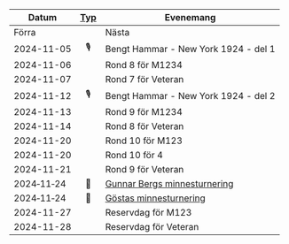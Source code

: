 |Datum|[Typ](../Typ)|Evenemang|
|-|:-:|-|
|<a onclick="changeMonth('../2024-10')">Förra</a>||<a onclick="changeMonth('../2024-12')">Nästa</a>|
|2024-11-05|🎙️|Bengt Hammar - New York 1924 - del 1|
|2024-11-06||Rond 8 för M1234|
|2024-11-07||Rond 7 för Veteran|
|2024-11-12|🎙️|Bengt Hammar - New York 1924 - del 2|
|2024-11-13||Rond 9 för M1234|
|2024-11-14||Rond 8 för Veteran|
|2024-11-20||Rond 10 för M123|
|2024-11-20||Rond 10 för 4|
|2024-11-21||Rond 9 för Veteran|
|2024‑11‑24|📩|[Gunnar Bergs minnesturnering](https://www.seniorschackstockholm.se/htmfiler/Inbjudan_Gunnar_Bergs_Minnesturnering_2024.pdf)|
|2024‑11‑24|📩|[Göstas minnesturnering](https://www.seniorschackstockholm.se/htmfiler/Inbjudan_Gostas_minnesturnering_2024.pdf)|
|2024-11-27||Reservdag för M123|
|2024-11-28||Reservdag för Veteran|

